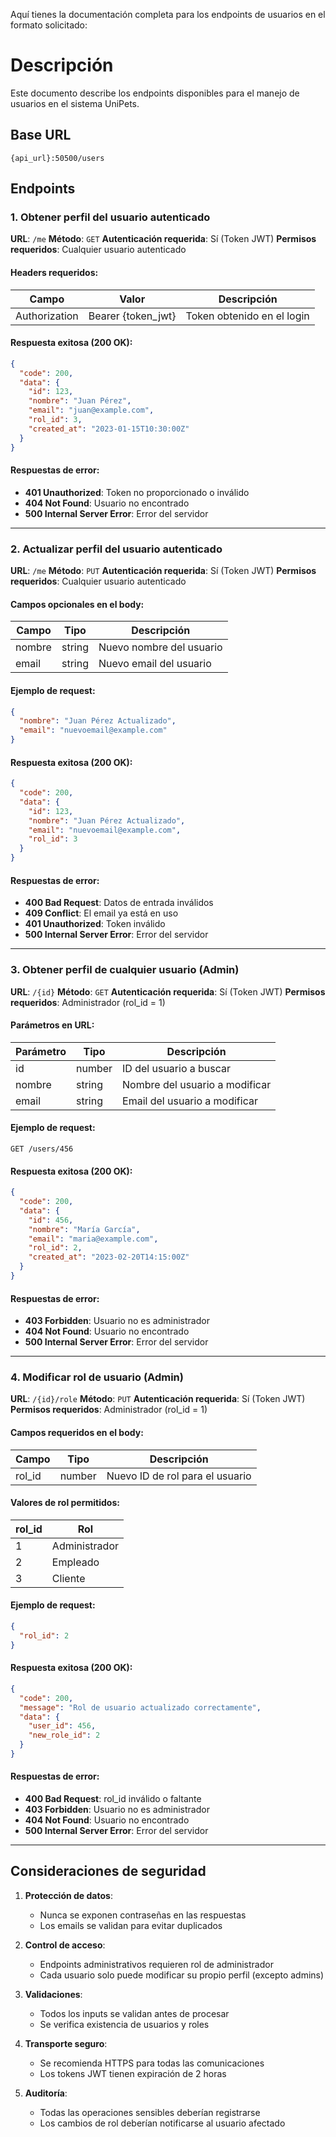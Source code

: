 Aquí tienes la documentación completa para los endpoints de usuarios en el formato solicitado:

# Descripción

Este documento describe los endpoints disponibles para el manejo de usuarios en el sistema UniPets.

## Base URL

`{api_url}:50500/users`

## Endpoints

### 1. Obtener perfil del usuario autenticado

**URL**: `/me`
**Método**: `GET`
**Autenticación requerida**: Sí (Token JWT)
**Permisos requeridos**: Cualquier usuario autenticado

#### Headers requeridos:

| Campo         | Valor              | Descripción               |
| ------------- | ------------------ | -------------------------- |
| Authorization | Bearer {token_jwt} | Token obtenido en el login |

#### Respuesta exitosa (200 OK):

```json
{
  "code": 200,
  "data": {
    "id": 123,
    "nombre": "Juan Pérez",
    "email": "juan@example.com",
    "rol_id": 3,
    "created_at": "2023-01-15T10:30:00Z"
  }
}
```

#### Respuestas de error:

- **401 Unauthorized**: Token no proporcionado o inválido
- **404 Not Found**: Usuario no encontrado
- **500 Internal Server Error**: Error del servidor

---

### 2. Actualizar perfil del usuario autenticado

**URL**: `/me`
**Método**: `PUT`
**Autenticación requerida**: Sí (Token JWT)
**Permisos requeridos**: Cualquier usuario autenticado

#### Campos opcionales en el body:

| Campo  | Tipo   | Descripción             |
| ------ | ------ | ------------------------ |
| nombre | string | Nuevo nombre del usuario |
| email  | string | Nuevo email del usuario  |

#### Ejemplo de request:

```json
{
  "nombre": "Juan Pérez Actualizado",
  "email": "nuevoemail@example.com"
}
```

#### Respuesta exitosa (200 OK):

```json
{
  "code": 200,
  "data": {
    "id": 123,
    "nombre": "Juan Pérez Actualizado",
    "email": "nuevoemail@example.com",
    "rol_id": 3
  }
}
```

#### Respuestas de error:

- **400 Bad Request**: Datos de entrada inválidos
- **409 Conflict**: El email ya está en uso
- **401 Unauthorized**: Token inválido
- **500 Internal Server Error**: Error del servidor

---

### 3. Obtener perfil de cualquier usuario (Admin)

**URL**: `/{id}`
**Método**: `GET`
**Autenticación requerida**: Sí (Token JWT)
**Permisos requeridos**: Administrador (rol_id = 1)

#### Parámetros en URL:

| Parámetro | Tipo   | Descripción                   |
| ---------- | ------ | ------------------------------ |
| id         | number | ID del usuario a buscar        |
| nombre     | string | Nombre del usuario a modificar |
| email      | string | Email del usuario a modificar  |

#### Ejemplo de request:

```
GET /users/456
```

#### Respuesta exitosa (200 OK):

```json
{
  "code": 200,
  "data": {
    "id": 456,
    "nombre": "María García",
    "email": "maria@example.com",
    "rol_id": 2,
    "created_at": "2023-02-20T14:15:00Z"
  }
}
```

#### Respuestas de error:

- **403 Forbidden**: Usuario no es administrador
- **404 Not Found**: Usuario no encontrado
- **500 Internal Server Error**: Error del servidor

---

### 4. Modificar rol de usuario (Admin)

**URL**: `/{id}/role`
**Método**: `PUT`
**Autenticación requerida**: Sí (Token JWT)
**Permisos requeridos**: Administrador (rol_id = 1)

#### Campos requeridos en el body:

| Campo  | Tipo   | Descripción                    |
| ------ | ------ | ------------------------------- |
| rol_id | number | Nuevo ID de rol para el usuario |

#### Valores de rol permitidos:

| rol_id | Rol           |
| ------ | ------------- |
| 1      | Administrador |
| 2      | Empleado      |
| 3      | Cliente       |

#### Ejemplo de request:

```json
{
  "rol_id": 2
}
```

#### Respuesta exitosa (200 OK):

```json
{
  "code": 200,
  "message": "Rol de usuario actualizado correctamente",
  "data": {
    "user_id": 456,
    "new_role_id": 2
  }
}
```

#### Respuestas de error:

- **400 Bad Request**: rol_id inválido o faltante
- **403 Forbidden**: Usuario no es administrador
- **404 Not Found**: Usuario no encontrado
- **500 Internal Server Error**: Error del servidor

---

## Consideraciones de seguridad

1. **Protección de datos**:

   - Nunca se exponen contraseñas en las respuestas
   - Los emails se validan para evitar duplicados
2. **Control de acceso**:

   - Endpoints administrativos requieren rol de administrador
   - Cada usuario solo puede modificar su propio perfil (excepto admins)
3. **Validaciones**:

   - Todos los inputs se validan antes de procesar
   - Se verifica existencia de usuarios y roles
4. **Transporte seguro**:

   - Se recomienda HTTPS para todas las comunicaciones
   - Los tokens JWT tienen expiración de 2 horas
5. **Auditoría**:

   - Todas las operaciones sensibles deberían registrarse
   - Los cambios de rol deberían notificarse al usuario afectado
